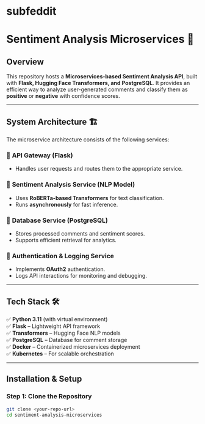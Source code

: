 # subfeddit
# Sentiment Analysis Microservices 🚀  

## **Overview**  
This repository hosts a **Microservices-based Sentiment Analysis API**, built with **Flask, Hugging Face Transformers, and PostgreSQL**. It provides an efficient way to analyze user-generated comments and classify them as **positive** or **negative** with confidence scores.

---

## **System Architecture 🏗️**  

The microservice architecture consists of the following services:

### 🔹 **API Gateway (Flask)**
- Handles user requests and routes them to the appropriate service.  

### 🔹 **Sentiment Analysis Service (NLP Model)**
- Uses **RoBERTa-based Transformers** for text classification.  
- Runs **asynchronously** for fast inference.  

### 🔹 **Database Service (PostgreSQL)**
- Stores processed comments and sentiment scores.  
- Supports efficient retrieval for analytics.  

### 🔹 **Authentication & Logging Service**
- Implements **OAuth2** authentication.  
- Logs API interactions for monitoring and debugging.  

---

## **Tech Stack 🛠️**  

✅ **Python 3.11** (with virtual environment)  
✅ **Flask** – Lightweight API framework  
✅ **Transformers** – Hugging Face NLP models  
✅ **PostgreSQL** – Database for comment storage  
✅ **Docker** – Containerized microservices deployment  
✅ **Kubernetes** – For scalable orchestration  

---

## **Installation & Setup**  

### **Step 1: Clone the Repository**
```bash
git clone <your-repo-url>
cd sentiment-analysis-microservices
